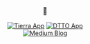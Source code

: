 <div align= "center">

### 🦁
  
<a href="https://apps.apple.com/us/app/tierra/id1519045472"><img alt="Tierra App" src="https://img.shields.io/badge/iOS-Tierra-61AE97"/></a> 
<a href="https://apps.apple.com/us/app/dtto/id1607211466"><img alt="DTTO App" src="https://img.shields.io/badge/macOS-Dtto-088FFA"/></a> 
<br>
<a href="https://leonardodiaz.medium.com"><img alt="Medium Blog" src="https://img.shields.io/badge/Medium%20Blog-leonardodiaz.medium-f8f9fa"/></a> 


</div>
<!--
**leoidiaz/leoidiaz** is a ✨ _special_ ✨ repository because its `README.md` (this file) appears on your GitHub profile.

Here are some ideas to get you started:

- 🔭 I’m currently working on ...
- 🌱 I’m currently learning ...
- 👯 I’m looking to collaborate on ...
- 🤔 I’m looking for help with ...
- 💬 Ask me about ...
- 📫 How to reach me: ...
- 😄 Pronouns: ...
- ⚡ Fun fact: ...
-->
